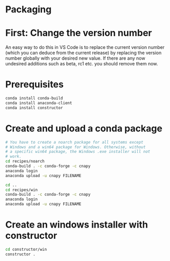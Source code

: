 # Packaging

# First: Change the version number

An easy way to do this in VS Code is to replace the current version number
(which you can deduce from the current release) by replacing the version
number globally with your desired new value. If there are any now undesired
additions such as beta, rc1 etc. you should remove them now.

# Prerequisites

```sh
conda install conda-build
conda install anaconda-client
conda install constructor
````

# Create and upload a conda package

```sh
# You have to create a noarch package for all systems except
# Windows and a win64 package for Windows. Otherwise, without
# a specific win64 package, the Windows .exe installer will not
# work.
cd recipes/noarch
conda-build . -c conda-forge -c cnapy
anaconda login
anaconda upload -u cnapy FILENAME

cd ..
cd recipes/win
conda-build . -c conda-forge -c cnapy
anaconda login
anaconda upload -u cnapy FILENAME
```

# Create an windows installer with constructor

```sh
cd constructor/win
constructor .
```
